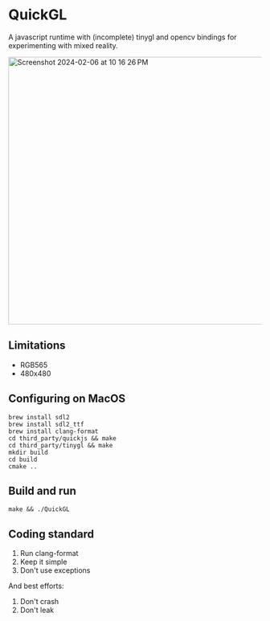 # QuickGL

A javascript runtime with (incomplete) tinygl and opencv bindings for experimenting with mixed reality.

<img width="533" alt="Screenshot 2024-02-06 at 10 16 26 PM" src="https://github.com/bnolan/quickgl/assets/17499/ae021156-da43-423e-a61c-1949bd63d72f">

## Limitations

- RGB565
- 480x480

## Configuring on MacOS

    brew install sdl2
    brew install sdl2_ttf
    brew install clang-format
    cd third_party/quickjs && make
    cd third_party/tinygl && make
    mkdir build
    cd build
    cmake ..

## Build and run

    make && ./QuickGL

## Coding standard

1. Run clang-format
2. Keep it simple
3. Don't use exceptions

And best efforts:

1. Don't crash
2. Don't leak
